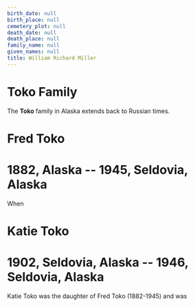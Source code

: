 ```yaml
---
birth_date: null
birth_place: null
cemetery_plot: null
death_date: null
death_place: null
family_name: null
given_names: null
title: William Richard Miller
---
```


# Toko Family

The **Toko** family in Alaska extends back to Russian
times.

# Fred Toko

# 1882, Alaska -- 1945, Seldovia, Alaska

When

# Katie Toko

# 1902, Seldovia, Alaska -- 1946, Seldovia, Alaska

Katie Toko was the daughter of Fred Toko (1882-1945) and was
